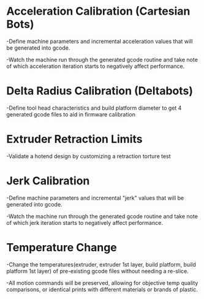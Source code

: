 
Acceleration Calibration (Cartesian Bots)
============================================
-Define machine parameters and incremental acceleration values that will be generated into gcode.

-Watch the machine run through the generated gcode routine and take note of which acceleration iteration starts to negatively affect performance.


Delta Radius Calibration (Deltabots)
=========================================
-Define tool head characteristics and build platform diameter to get 4 generated gcode files to aid in firmware calibration


Extruder Retraction Limits
==========================
-Validate a hotend design by customizing a retraction torture test


Jerk Calibration
================
-Define machine parameters and incremental "jerk" values that will be generated into gcode.

-Watch the machine run through the generated gcode routine and take note of which jerk iteration starts to negatively affect performance.


Temperature Change
==================
-Change the temperatures(extruder, extruder 1st layer, build platform, build platform 1st layer) of pre-existing gcode files without needing a re-slice.

-All motion commands will be preserved, allowing for objective temp quality comparisons, or identical prints with different materials or brands of plastic.
